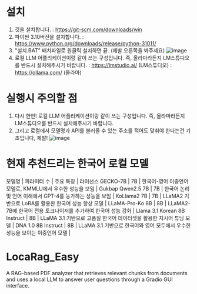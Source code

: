 # 설치
1. 깃을 설치합니다.
: https://git-scm.com/downloads/win
2. 파이썬 3.10버전을 설치합니다.
: https://www.python.org/downloads/release/python-31011/
3. "설치.BAT" 배치파일로 원클릭 설치하면 끝. (제발 오른쪽을 봐주세요)
![image](https://github.com/user-attachments/assets/186ac93d-9803-4348-95d9-c6cc2885269e)
4. 로컬 LLM 어플리케이션이랑 같이 쓰는 구성입니다. 즉, 올라마라든지 LM스튜디오를 반드시 설치해주시기 바랍니다.
: https://lmstudio.ai/ (LM스튜디오)
: https://ollama.com/ (올라마)


# 실행시 주의할 점
1. 다시 한번! 
로컬 LLM 어플리케이션이랑 같이 쓰는 구성입니다. 즉, 올라마라든지 LM스튜디오를 반드시 설치해주시기 바랍니다.
2. 그리고 로컬에서 모델명과 API를 불러올 수 있는 주소를 적어도 맞춰야 한다는건 기초입니다, 제발!
![image](https://github.com/user-attachments/assets/0998506d-337e-4b3a-a1ae-fb2a5281dc4f)



# 현재 추천드리는 한국어 로컬 모델 
모델명 | 파라미터 수 | 주요 특징 | 라이선스
GECKO-7B | 7B | 한국어-영어 이중언어 모델로, KMMLU에서 우수한 성능을 보임 | 
Gukbap Qwen2.5 7B | 7B | 한국어 논리 및 언어 이해에서 GPT-4를 능가하는 성능을 보임 | 
KoLlama2 7B | 7B | LLaMA2 기반으로 LoRA를 활용한 한국어 성능 향상 모델 | 
LLaMA-Pro-Ko 8B | 8B | LLaMA2-7B에 한국어 전용 토크나이저를 추가하여 한국어 성능 강화 | 
Llama 3.1 Korean 8B Instruct | 8B | LLaMA 3.1 기반으로 고품질 한국어 데이터셋을 활용한 지시어 튜닝 모델 | 
DNA 1.0 8B Instruct | 8B | LLaMA 3.1 기반으로 한국어와 영어 모두에서 우수한 성능을 보이는 이중언어 모델 | 



# LocaRag_Easy
A RAG-based PDF analyzer that retrieves relevant chunks from documents and uses a local LLM to answer user questions through a Gradio GUI interface.
